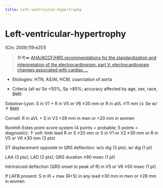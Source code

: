 ```yaml
---
title: Left-ventricular-hypertrophy
---
```



# Left-ventricular-hypertrophy

(Circ 2009;119:e251)

> 參考➡️ [AHA/ACCF/HRS recommendations for the standardization and interpretation of the electrocardiogram: part V: electrocardiogram changes associated with cardiac …](https://www.ahajournals.org/doi/abs/10.1161/circulationaha.108.191097)

* Etiologies: HTN, AS/AI, HCM, coarctation of aorta

* Criteria (all w/ Se <50%, Sp >85%; accuracy affected by age, sex, race, BMI)

Sokolow-Lyon: S in V1 + R in V5 or V6 ≥35 mm or R in aVL ≥11 mm (↓ Se w/ ↑ BMI)

Cornell: R in aVL + S in V3 >28 mm in men or >20 mm in women

Romhilt-Estes point-score system (4 points = probable; 5 points = diagnostic): ↑ volt: limb lead R or S ≥20 mm or S in V1 or V2 ≥30 mm or R in V5 or V6 ≥30 mm (3 pts)

ST displacement opposite to QRS deflection: w/o dig (3 pts); w/ dig (1 pt)

LAA (3 pts); LAD (2 pts); QRS duration ≥90 msec (1 pt)

Intrinsicoid deflection (QRS onset to peak of R) in V5 or V6 ≥50 msec (1 pt)

If LAFB present: S in III + max (R+S) in any lead ≥30 mm in men or ≥28 mm in women

